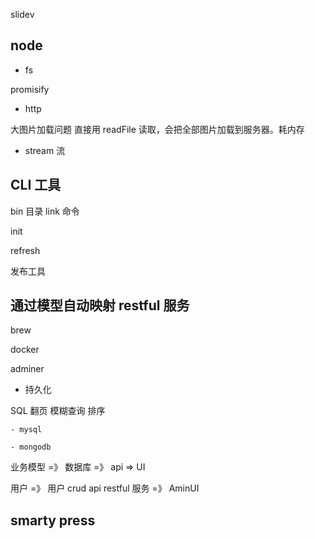slidev

## node

- fs

promisify

- http

大图片加载问题
直接用 readFile 读取，会把全部图片加载到服务器。耗内存

- stream 流

## CLI 工具

bin 目录
link 命令

init

refresh

发布工具

## 通过模型自动映射 restful 服务

brew

docker

adminer

- 持久化

SQL 翻页 模糊查询 排序

    - mysql

    - mongodb

业务模型 =》 数据库 =》 api => UI

用户 =》 用户 crud api restful 服务 =》 AminUI

## smarty press
